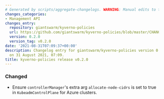```yaml
---
# Generated by scripts/aggregate-changelogs. WARNING: Manual edits to this files will be overwritten.
changes_categories:
- Management API
changes_entry:
  repository: giantswarm/kyverno-policies
  url: https://github.com/giantswarm/kyverno-policies/blob/master/CHANGELOG.md#020---2021-08-31
  version: 0.2.0
  version_tag: v0.2.0
date: '2021-08-31T07:09:37+00:00'
description: Changelog entry for giantswarm/kyverno-policies version 0.2.0, published
  on 31 August 2021, 07:09.
title: kyverno-policies release v0.2.0
---
```


### Changed
- Ensure `controllerManager`'s extra arg `allocate-node-cidrs` is set to true in `KubeadmControlPlane` for Azure clusters.
